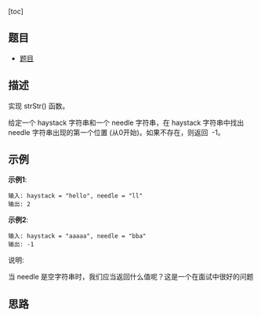 [toc]

## 题目 
- [题目](https://leetcode-cn.com/problems/implement-strstr/)

## 描述

实现 strStr() 函数。

给定一个 haystack 字符串和一个 needle 字符串，在 haystack 字符串中找出 needle 字符串出现的第一个位置 (从0开始)。如果不存在，则返回  -1。

## 示例 
**示例1**:
```text
输入: haystack = "hello", needle = "ll"
输出: 2

```

**示例2**:
```text
输入: haystack = "aaaaa", needle = "bba"
输出: -1

```

说明:

当 needle 是空字符串时，我们应当返回什么值呢？这是一个在面试中很好的问题

## 思路


